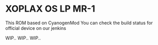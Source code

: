 XOPLAX OS 
LP MR-1
=========
This ROM based on CyanogenMod 
You can check the build status for official device on our jenkins

WIP..
WIP..
WIP..

